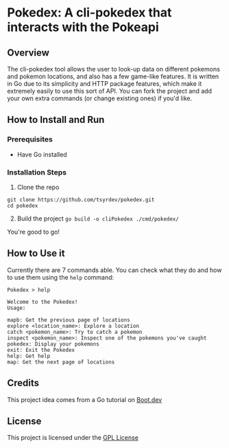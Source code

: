 # Pokedex: A cli-pokedex that interacts with the Pokeapi

## Overview

The cli-pokedex tool allows the user to look-up data on different pokemons and pokemon locations, and also has a few game-like features. 
It is written in Go due to its simplicity and HTTP package features, which make it extremely easily to use this sort of API. 
You can fork the project and add your own extra commands (or change existing ones) if you'd like. 

## How to Install and Run 

### Prerequisites
- Have Go installed 
### Installation Steps
1. Clone the repo
```
git clone https://github.com/tsyrdev/pokedex.git
cd pokedex
```
2. Build the project 
`go build -o cliPokedex ./cmd/pokedex/`

You're good to go! 

## How to Use it 

Currently there are 7 commands able. 
You can check what they do and how to use them using the `help` command: 
```
Pokedex > help

Welcome to the Pokedex!
Usage:

mapb: Get the previous page of locations
explore <location_name>: Explore a location
catch <pokemon_name>: Try to catch a pokemon
inspect <pokemon_name>: Inspect one of the pokemons you've caught
pokedex: Display your pokemons
exit: Exit the Pokedex
help: Get help
map: Get the next page of locations
```

## Credits 

This project idea comes from a Go tutorial on [Boot.dev](https://www.boot.dev/tracks/backend)

## License 

This project is licensed under the [GPL License]()
